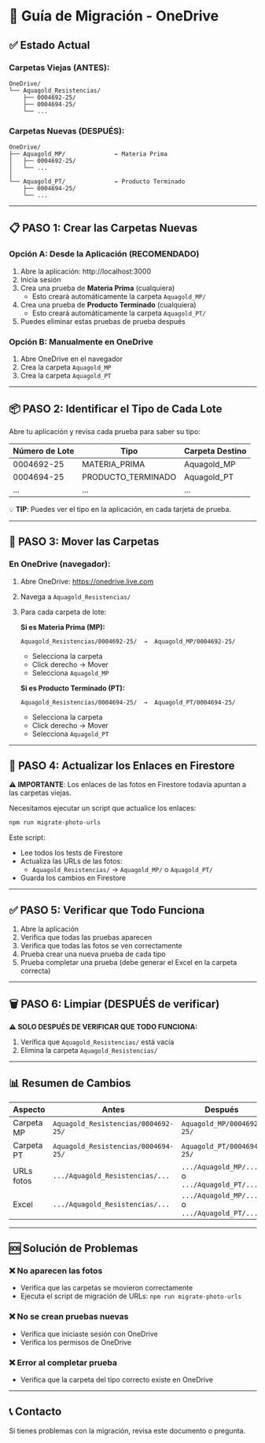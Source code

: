 # 🔄 Guía de Migración - OneDrive

## ✅ Estado Actual

### Carpetas Viejas (ANTES):
```
OneDrive/
└── Aquagold_Resistencias/
    ├── 0004692-25/
    ├── 0004694-25/
    └── ...
```

### Carpetas Nuevas (DESPUÉS):
```
OneDrive/
├── Aquagold_MP/              ← Materia Prima
│   ├── 0004692-25/
│   └── ...
│
└── Aquagold_PT/              ← Producto Terminado
    ├── 0004694-25/
    └── ...
```

---

## 📋 PASO 1: Crear las Carpetas Nuevas

### Opción A: Desde la Aplicación (RECOMENDADO)
1. Abre la aplicación: http://localhost:3000
2. Inicia sesión
3. Crea una prueba de **Materia Prima** (cualquiera)
   - Esto creará automáticamente la carpeta `Aquagold_MP/`
4. Crea una prueba de **Producto Terminado** (cualquiera)
   - Esto creará automáticamente la carpeta `Aquagold_PT/`
5. Puedes eliminar estas pruebas de prueba después

### Opción B: Manualmente en OneDrive
1. Abre OneDrive en el navegador
2. Crea la carpeta `Aquagold_MP`
3. Crea la carpeta `Aquagold_PT`

---

## 📦 PASO 2: Identificar el Tipo de Cada Lote

Abre tu aplicación y revisa cada prueba para saber su tipo:

| Número de Lote | Tipo | Carpeta Destino |
|----------------|------|-----------------|
| 0004692-25 | MATERIA_PRIMA | Aquagold_MP |
| 0004694-25 | PRODUCTO_TERMINADO | Aquagold_PT |
| ... | ... | ... |

💡 **TIP**: Puedes ver el tipo en la aplicación, en cada tarjeta de prueba.

---

## 🚚 PASO 3: Mover las Carpetas

### En OneDrive (navegador):

1. Abre OneDrive: https://onedrive.live.com
2. Navega a `Aquagold_Resistencias/`
3. Para cada carpeta de lote:
   
   **Si es Materia Prima (MP):**
   ```
   Aquagold_Resistencias/0004692-25/  →  Aquagold_MP/0004692-25/
   ```
   - Selecciona la carpeta
   - Click derecho → Mover
   - Selecciona `Aquagold_MP`
   
   **Si es Producto Terminado (PT):**
   ```
   Aquagold_Resistencias/0004694-25/  →  Aquagold_PT/0004694-25/
   ```
   - Selecciona la carpeta
   - Click derecho → Mover
   - Selecciona `Aquagold_PT`

---

## 🔗 PASO 4: Actualizar los Enlaces en Firestore

**⚠️ IMPORTANTE**: Los enlaces de las fotos en Firestore todavía apuntan a las carpetas viejas.

Necesitamos ejecutar un script que actualice los enlaces:

```powershell
npm run migrate-photo-urls
```

Este script:
- Lee todos los tests de Firestore
- Actualiza las URLs de las fotos:
  - `Aquagold_Resistencias/` → `Aquagold_MP/` o `Aquagold_PT/`
- Guarda los cambios en Firestore

---

## ✅ PASO 5: Verificar que Todo Funciona

1. Abre la aplicación
2. Verifica que todas las pruebas aparecen
3. Verifica que todas las fotos se ven correctamente
4. Prueba crear una nueva prueba de cada tipo
5. Prueba completar una prueba (debe generar el Excel en la carpeta correcta)

---

## 🗑️ PASO 6: Limpiar (DESPUÉS de verificar)

**⚠️ SOLO DESPUÉS DE VERIFICAR QUE TODO FUNCIONA:**

1. Verifica que `Aquagold_Resistencias/` está vacía
2. Elimina la carpeta `Aquagold_Resistencias/`

---

## 📊 Resumen de Cambios

| Aspecto | Antes | Después |
|---------|-------|---------|
| Carpeta MP | `Aquagold_Resistencias/0004692-25/` | `Aquagold_MP/0004692-25/` |
| Carpeta PT | `Aquagold_Resistencias/0004694-25/` | `Aquagold_PT/0004694-25/` |
| URLs fotos | `.../Aquagold_Resistencias/...` | `.../Aquagold_MP/...` o `.../Aquagold_PT/...` |
| Excel | `.../Aquagold_Resistencias/...` | `.../Aquagold_MP/...` o `.../Aquagold_PT/...` |

---

## 🆘 Solución de Problemas

### ❌ No aparecen las fotos
- Verifica que las carpetas se movieron correctamente
- Ejecuta el script de migración de URLs: `npm run migrate-photo-urls`

### ❌ No se crean pruebas nuevas
- Verifica que iniciaste sesión con OneDrive
- Verifica los permisos de OneDrive

### ❌ Error al completar prueba
- Verifica que la carpeta del tipo correcto existe en OneDrive

---

## 📞 Contacto

Si tienes problemas con la migración, revisa este documento o pregunta.

